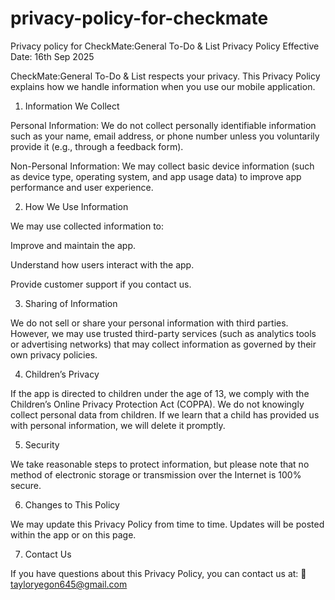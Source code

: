 # privacy-policy-for-checkmate
Privacy policy for CheckMate:General To-Do & List
Privacy Policy
Effective Date: 16th Sep 2025

CheckMate:General To-Do & List respects your privacy. This Privacy Policy explains how we handle information when you use our mobile application.

1. Information We Collect

Personal Information: We do not collect personally identifiable information such as your name, email address, or phone number unless you voluntarily provide it (e.g., through a feedback form).

Non-Personal Information: We may collect basic device information (such as device type, operating system, and app usage data) to improve app performance and user experience.

2. How We Use Information

We may use collected information to:

Improve and maintain the app.

Understand how users interact with the app.

Provide customer support if you contact us.

3. Sharing of Information

We do not sell or share your personal information with third parties.
However, we may use trusted third-party services (such as analytics tools or advertising networks) that may collect information as governed by their own privacy policies.

4. Children’s Privacy

If the app is directed to children under the age of 13, we comply with the Children’s Online Privacy Protection Act (COPPA).
We do not knowingly collect personal data from children. If we learn that a child has provided us with personal information, we will delete it promptly.

5. Security

We take reasonable steps to protect information, but please note that no method of electronic storage or transmission over the Internet is 100% secure.

6. Changes to This Policy

We may update this Privacy Policy from time to time. Updates will be posted within the app or on this page.

7. Contact Us

If you have questions about this Privacy Policy, you can contact us at:
📧 tayloryegon645@gmail.com


